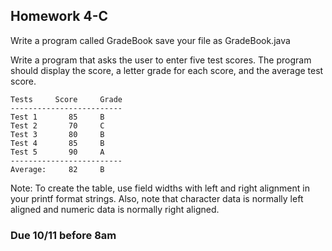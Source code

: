 ## Homework 4-C

Write a program called GradeBook save your file as GradeBook.java

Write a program  that asks the user to enter five test scores. 
The program should display the score, a letter grade for each score, and the average test score. 

```console
Tests     Score     Grade
-------------------------
Test 1       85     B
Test 2       70     C
Test 3       80     B
Test 4       85     B
Test 5       90     A
-------------------------
Average:     82     B

```

Note: To create the table, use field widths with left and right alignment in your printf format strings. Also, note that character data
is normally left aligned and numeric data is normally right aligned.

### Due 10/11 before 8am
